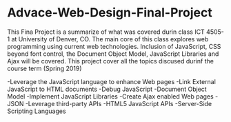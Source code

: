 # Advace-Web-Design-Final-Project

This Fina Project is a summarize of what was covered durin class  ICT 4505-1 at University of Denver, CO. The main core of this class explores web programming using current web technologies.  Inclusion of JavaScript, CSS beyond font control, the Document Object Model, JavaScript Libraries and Ajax will be covered. 
This project cover all the topics discused durinf the course term (Spring 2019)

-Leverage the JavaScript language to enhance Web pages
-Link External JavaScript to HTML documents
-Debug JavaScript
-Document Object Model
-Implement JavaScript Libraries
-Create Ajax enabled Web pages
-JSON
-Leverage third-party APIs
-HTML5 JavaScript APIs
-Server-Side Scripting Languages
